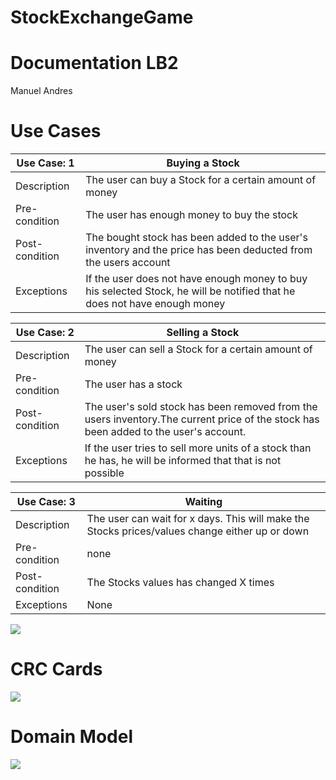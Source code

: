 # StockExchangeGame
# Documentation LB2

Manuel Andres

# Use Cases

| Use Case: 1 | Buying a Stock |
| --- | --- |
| Description | The user can buy a Stock for a certain amount of money |
| Pre-condition | The user has enough money to buy the stock |
| Post-condition | The bought stock has been added to the user&#39;s inventory and the price has been deducted from the users account |
| Exceptions | If the user does not have enough money to buy his selected Stock, he will be notified that he does not have enough money |

| Use Case: 2 | Selling a Stock |
| --- | --- |
| Description | The user can sell a Stock for a certain amount of money |
| Pre-condition | The user has a stock |
| Post-condition | The user&#39;s sold stock has been removed from the users inventory.The current price of the stock has been added to the user&#39;s account. |
| Exceptions | If the user tries to sell more units of a stock than he has, he will be informed that that is not possible |

| Use Case: 3 | Waiting |
| --- | --- |
| Description | The user can wait for x days. This will make the Stocks prices/values change either up or down |
| Pre-condition | none |
| Post-condition | The Stocks values has changed X times |
| Exceptions | None |

![](RackMultipart20220329-4-1nsfxyo_html_8842a75d4e8f7180.png)

# CRC Cards

![](RackMultipart20220329-4-1nsfxyo_html_f900871ea35cb010.png)

# Domain Model

![](RackMultipart20220329-4-1nsfxyo_html_3c79f7eeea292924.png)
